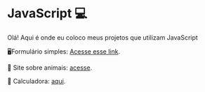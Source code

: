 # JavaScript 💻

Olá! Aqui é onde eu coloco meus projetos que utilizam JavaScript

<p>🖥️Formulário simples: <a href="https://suzanadossantos.github.io/javascript/formulario/">Acesse esse link</a>.</p>
<p>🐳 Site sobre animais: <a href="https://suzanadossantos.github.io/javascript/site-animais/">acesse</a>.<p/>
<p>🐳 Calculadora: <a href="https://suzanadossantos.github.io/javascript/calculadora/">aqui</a>.<p/>
